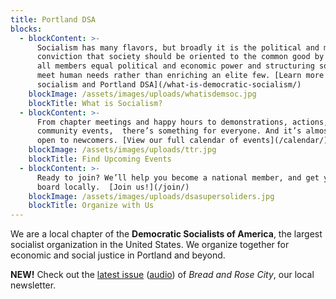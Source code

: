 ```yaml
---
title: Portland DSA
blocks:
  - blockContent: >-
      Socialism has many flavors, but broadly it is the political and moral
      conviction that society should be oriented to the common good by granting
      all members equal political and economic power and structuring society to
      meet human needs rather than enriching an elite few. [Learn more about
      socialism and Portland DSA](/what-is-democratic-socialism/)
    blockImage: /assets/images/uploads/whatisdemsoc.jpg
    blockTitle: What is Socialism?
  - blockContent: >-
      From chapter meetings and happy hours to demonstrations, actions, and
      community events,  there’s something for everyone. And it’s almost all
      open to newcomers. [View our full calendar of events](/calendar/)
    blockImage: /assets/images/uploads/ttr.jpg
    blockTitle: Find Upcoming Events
  - blockContent: >-
      Ready to join? We’ll help you become a national member, and get you on
      board locally.  [Join us!](/join/)
    blockImage: /assets/images/uploads/dsasupersoliders.jpg
    blockTitle: Organize with Us
---
```

We are a local chapter of the **Democratic Socialists of America**, the largest socialist organization in the United States. We organize together for economic and social justice in Portland and beyond.

**NEW!** Check out the [latest issue](https://portlanddsa.org/assets/images/uploads/bread-and-rose-city-002.pdf) ([audio](https://soundcloud.com/portlanddsa/bread-rose-city-issue-002-winter-2019)) of _Bread and Rose City_, our local newsletter.
